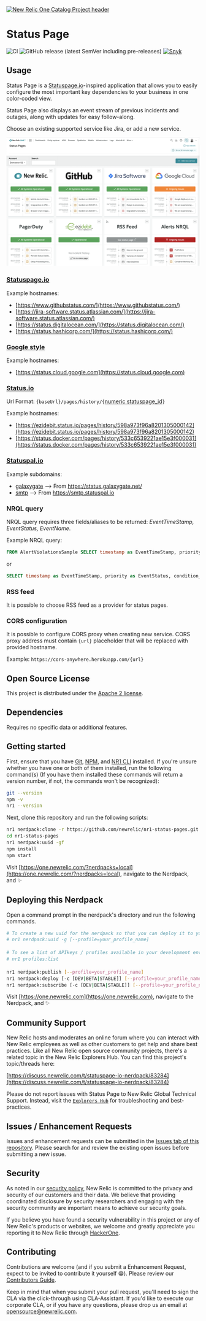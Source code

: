 [![New Relic One Catalog Project header](https://github.com/newrelic/opensource-website/raw/master/src/images/categories/New_Relic_One_Catalog_Project.png)](https://opensource.newrelic.com/oss-category/#new-relic-one-catalog-project)

# Status Page

![CI](https://github.com/newrelic/nr1-status-pages/workflows/CI/badge.svg) ![GitHub release (latest SemVer including pre-releases)](https://img.shields.io/github/v/release/newrelic/nr1-status-pages?include_prereleases&sort=semver) [![Snyk](https://snyk.io/test/github/newrelic/nr1-status-pages/badge.svg)](https://snyk.io/test/github/newrelic/nr1-status-pages)

## Usage

Status Page is a [Statuspage.io](https://www.statuspage.io)-inspired application that allows you to easily configure the most important key dependencies to your business in one color-coded view.

Status Page also displays an event stream of previous incidents and outages, along with updates for easy follow-along.

Choose an existing supported service like Jira, or add a new service.

![Screenshot #1](/catalog/screenshots/nr1-status-pages-1.png)

### [Statuspage.io](https://www.statuspage.io)

Example hostnames:

- [https://www.githubstatus.com/](https://www.githubstatus.com/)
- [https://jira-software.status.atlassian.com/](https://jira-software.status.atlassian.com/)
- [https://status.digitalocean.com/](https://status.digitalocean.com/)
- [https://status.hashicorp.com/](https://status.hashicorp.com/)

### [Google style](https://www.google.com)

Example hostnames:

- [https://status.cloud.google.com](https://status.cloud.google.com)

### [Status.io](https://status.io/)

Url Format:
`{baseUrl}/pages/history/{`[numeric statuspage_id](https://statusio.docs.apiary.io/#reference/incidents/list-incidents-by-id)`}`

Example hostnames:

- [https://ezidebit.status.io/pages/history/598a973f96a8201305000142](https://ezidebit.status.io/pages/history/598a973f96a8201305000142)
- [https://status.docker.com/pages/history/533c6539221ae15e3f000031](https://status.docker.com/pages/history/533c6539221ae15e3f000031)

### [Statuspal.io](https://statuspal.io)

Example subdomains:

- [galaxygate](https://status.galaxygate.net/) --> From https://status.galaxygate.net/
- [smtp](https://smtp.statuspal.io) --> From https://smtp.statuspal.io


### NRQL query

NRQL query requires three fields/aliases to be returned: *EventTimeStamp, EventStatus, EventName*.

Example NRQL query:

```sql
FROM AlertViolationsSample SELECT timestamp as EventTimeStamp, priority as EventStatus, condition_name as EventName, entity.name LIMIT 50
```

or

```sql
SELECT timestamp as EventTimeStamp, priority as EventStatus, condition_name as EventName, entity.name FROM AlertViolationsSample LIMIT 50
```

### RSS feed

It is possible to choose RSS feed as a provider for status pages.

### CORS configuration

It is possible to configure CORS proxy when creating new service. CORS proxy address must contain `{url}` placeholder that will be replaced with provided hostname.

Example: `https://cors-anywhere.herokuapp.com/{url}`

## Open Source License

This project is distributed under the [Apache 2 license](LICENSE).

## Dependencies

Requires no specific data or additional features.

## Getting started

First, ensure that you have [Git](https://git-scm.com/book/en/v2/Getting-Started-Installing-Git), [NPM](https://www.npmjs.com/get-npm), and [NR1 CLI](https://developer.newrelic.com/build-apps/ab-test/install-nr1) installed. If you're unsure whether you have one or both of them installed, run the following command(s) (If you have them installed these commands will return a version number, if not, the commands won't be recognized):

```bash
git --version
npm -v
nr1 --version
```

Next, clone this repository and run the following scripts:

```bash
nr1 nerdpack:clone -r https://github.com/newrelic/nr1-status-pages.git
cd nr1-status-pages
nr1 nerdpack:uuid -gf
npm install
npm start
```

Visit [https://one.newrelic.com/?nerdpacks=local](https://one.newrelic.com/?nerdpacks=local), navigate to the Nerdpack, and :sparkles:

## Deploying this Nerdpack

Open a command prompt in the nerdpack's directory and run the following commands.

```bash
# To create a new uuid for the nerdpack so that you can deploy it to your account:
# nr1 nerdpack:uuid -g [--profile=your_profile_name]

# To see a list of APIkeys / profiles available in your development environment:
# nr1 profiles:list

nr1 nerdpack:publish [--profile=your_profile_name]
nr1 nerdpack:deploy [-c [DEV|BETA|STABLE]] [--profile=your_profile_name]
nr1 nerdpack:subscribe [-c [DEV|BETA|STABLE]] [--profile=your_profile_name]
```

Visit [https://one.newrelic.com](https://one.newrelic.com), navigate to the Nerdpack, and :sparkles:

## Community Support

New Relic hosts and moderates an online forum where you can interact with New Relic employees as well as other customers to get help and share best practices. Like all New Relic open source community projects, there's a related topic in the New Relic Explorers Hub. You can find this project's topic/threads here:

[https://discuss.newrelic.com/t/statuspage-io-nerdpack/83284](https://discuss.newrelic.com/t/statuspage-io-nerdpack/83284)

Please do not report issues with Status Page to New Relic Global Technical Support. Instead, visit the [`Explorers Hub`](https://discuss.newrelic.com/c/build-on-new-relic) for troubleshooting and best-practices.

## Issues / Enhancement Requests

Issues and enhancement requests can be submitted in the [Issues tab of this repository](../../issues). Please search for and review the existing open issues before submitting a new issue.

## Security

As noted in our [security policy](https://github.com/newrelic/nr1-status-pages/security/policy), New Relic is committed to the privacy and security of our customers and their data. We believe that providing coordinated disclosure by security researchers and engaging with the security community are important means to achieve our security goals.

If you believe you have found a security vulnerability in this project or any of New Relic's products or websites, we welcome and greatly appreciate you reporting it to New Relic through [HackerOne](https://hackerone.com/newrelic).

## Contributing

Contributions are welcome (and if you submit a Enhancement Request, expect to be invited to contribute it yourself :grin:). Please review our [Contributors Guide](CONTRIBUTING.md).

Keep in mind that when you submit your pull request, you'll need to sign the CLA via the click-through using CLA-Assistant. If you'd like to execute our corporate CLA, or if you have any questions, please drop us an email at opensource@newrelic.com.
